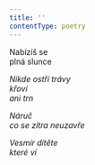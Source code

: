 ```yaml
---
title: ''
contentType: poetry
---
```


<section>

Nabízíš se  
plná slunce

_Nikde ostří trávy  
křoví  
ani trn_

</section>

<section>

_Náruč  
co se zítra neuzavře_

</section>

<section>

_Vesmír dítěte  
které ví_

</section>
